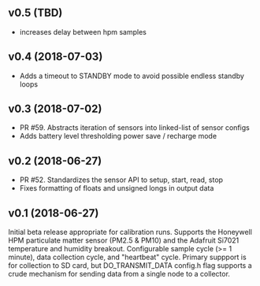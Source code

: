 ## v0.5 (TBD)
 * increases delay between hpm samples

## v0.4 (2018-07-03)
 * Adds a timeout to STANDBY mode to avoid possible endless standby loops

## v0.3 (2018-07-02)
 * PR #59. Abstracts iteration of sensors into linked-list of sensor configs
 * Adds battery level thresholding power save / recharge mode

## v0.2 (2018-06-27)

 * PR #52. Standardizes the sensor API to setup, start, read, stop
 * Fixes formatting of floats and unsigned longs in output data

## v0.1 (2018-06-27)

Initial beta release appropriate for calibration runs. Supports the Honeywell
HPM particulate matter sensor (PM2.5 & PM10) and the Adafruit Si7021 temperature
and humidity breakout. Configurable sample cycle (>= 1 minute), data
collection cycle, and "heartbeat" cycle. Primary suppport is for collection to
SD card, but DO_TRANSMIT_DATA config.h flag supports a crude mechanism for
sending data from a single node to a collector.
